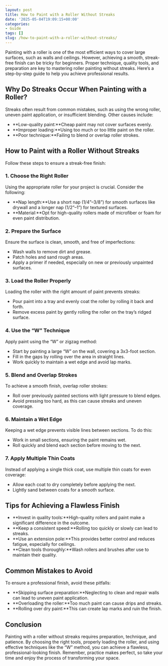 ```yaml
---
layout: post
title: How to Paint with a Roller Without Streaks
date: '2025-05-04T19:09:15+00:00'
categories:
- Guide
tags: []
slug: /how-to-paint-with-a-roller-without-streaks/
---
```


Painting with a roller is one of the most efficient ways to cover large surfaces, such as walls and ceilings. However, achieving a smooth, streak-free finish can be tricky for beginners. Proper technique, quality tools, and preparation are key to mastering roller painting without streaks. Here’s a step-by-step guide to help you achieve professional results.
## Why Do Streaks Occur When Painting with a Roller?
Streaks often result from common mistakes, such as using the wrong roller, uneven paint application, or insufficient blending. Other causes include:
- **Low-quality paint:**Cheap paint may not cover surfaces evenly.
- **Improper loading:**Using too much or too little paint on the roller.
- **Poor technique:**Failing to blend or overlap roller strokes.
## How to Paint with a Roller Without Streaks
Follow these steps to ensure a streak-free finish:
### 1. Choose the Right Roller
Using the appropriate roller for your project is crucial. Consider the following:
- **Nap length:**Use a short nap (1/4”–3/8”) for smooth surfaces like drywall and a longer nap (1/2”–1”) for textured surfaces.
- **Material:**Opt for high-quality rollers made of microfiber or foam for even paint distribution.
### 2. Prepare the Surface
Ensure the surface is clean, smooth, and free of imperfections:
- Wash walls to remove dirt and grease.
- Patch holes and sand rough areas.
- Apply a primer if needed, especially on new or previously unpainted surfaces.
### 3. Load the Roller Properly
Loading the roller with the right amount of paint prevents streaks:
- Pour paint into a tray and evenly coat the roller by rolling it back and forth.
- Remove excess paint by gently rolling the roller on the tray’s ridged surface.
### 4. Use the “W” Technique
Apply paint using the “W” or zigzag method:
- Start by painting a large “W” on the wall, covering a 3x3-foot section.
- Fill in the gaps by rolling over the area in straight lines.
- Work quickly to maintain a wet edge and avoid lap marks.
### 5. Blend and Overlap Strokes
To achieve a smooth finish, overlap roller strokes:
- Roll over previously painted sections with light pressure to blend edges.
- Avoid pressing too hard, as this can cause streaks and uneven coverage.
### 6. Maintain a Wet Edge
Keeping a wet edge prevents visible lines between sections. To do this:
- Work in small sections, ensuring the paint remains wet.
- Roll quickly and blend each section before moving to the next.
### 7. Apply Multiple Thin Coats
Instead of applying a single thick coat, use multiple thin coats for even coverage:
- Allow each coat to dry completely before applying the next.
- Lightly sand between coats for a smooth surface.
## Tips for Achieving a Flawless Finish
- **Invest in quality tools:**High-quality rollers and paint make a significant difference in the outcome.
- **Keep a consistent speed:**Rolling too quickly or slowly can lead to streaks.
- **Use an extension pole:**This provides better control and reduces fatigue, especially for ceilings.
- **Clean tools thoroughly:**Wash rollers and brushes after use to maintain their quality.
## Common Mistakes to Avoid
To ensure a professional finish, avoid these pitfalls:
- **Skipping surface preparation:**Neglecting to clean and repair walls can lead to uneven paint application.
- **Overloading the roller:**Too much paint can cause drips and streaks.
- **Rolling over dry paint:**This can create lap marks and ruin the finish.
## Conclusion
Painting with a roller without streaks requires preparation, technique, and patience. By choosing the right tools, properly loading the roller, and using effective techniques like the “W” method, you can achieve a flawless, professional-looking finish. Remember, practice makes perfect, so take your time and enjoy the process of transforming your space.
